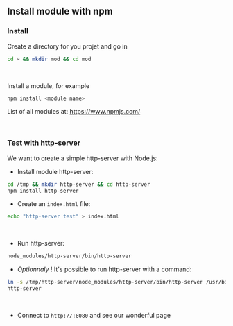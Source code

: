 ## Install module with npm

### Install
Create a directory for you projet and go in 
```bash
cd ~ && mkdir mod && cd mod
```

<br>

Install a module, for example 
```bash
npm install <module name>
```
List of all modules at: https://www.npmjs.com/

<br>

### Test with http-server
We want to create a simple http-server with Node.js:

* Install module http-server:
```bash
cd /tmp && mkdir http-server && cd http-server
npm install http-server
```

* Create an <code>index.html</code> file:
```bash
echo "http-server test" > index.html
```

<br>

* Run http-server:
```bash
node_modules/http-server/bin/http-server
```

* *Optionnaly* ! It's possible to run http-server with a command:
```bash
ln -s /tmp/http-server/node_modules/http-server/bin/http-server /usr/bin/http-server
http-server
```

<br>

* Connect to <code>http://<IP>:8080</code> and see our wonderful page
